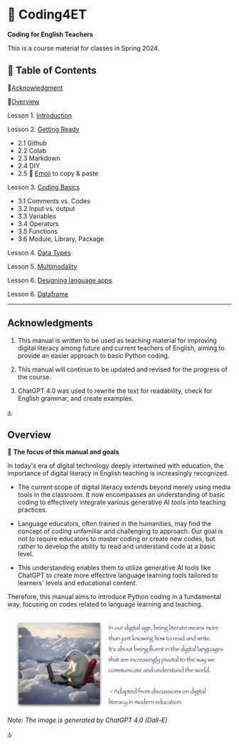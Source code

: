 # 📗 Coding4ET
**Coding for English Teachers**

This is a course material for classes in Spring 2024.

## 📂 Table of Contents

🔸[Acknowledgment](#Acknowledgments)

🔸[Overview](#Overview)

Lesson 1. [Introduction](https://github.com/MK316/Coding4ET/blob/main/Lessons/Lesson01.md)

Lesson 2. [Getting Ready](https://github.com/MK316/Coding4ET/blob/main/Lessons/Lesson02.md)
+ 2.1 Github
+ 2.2 Colab
+ 2.3 Markdown
+ 2.4 DIY
+ 2.5 🌱 [Emoji](https://gist.github.com/rxaviers/7360908) to copy & paste

Lesson 3. [Coding Basics](https://github.com/MK316/Coding4ET/blob/main/Lessons/Lesson03.md)
+ 3.1 Comments vs. Codes
+ 3.2 Input vs. output
+ 3.3 Variables
+ 3.4 Operators
+ 3.5 Functions
+ 3.6 Module, Library, Package
  
Lesson 4. [Data Types](https://github.com/MK316/Coding4ET/blob/main/Lessons/Lesson04.md)

Lesson 5. [Multimodality](https://github.com/MK316/Coding4ET/blob/main/Lessons/Lesson05.md)

Lesson 6. [Designing language apps](https://github.com/MK316/Coding4ET/blob/main/Lessons/Lesson06.md)

Lesson 6. [Dataframe](https://github.com/MK316/Coding4ET/blob/main/Lessons/Lesson07a.md)

---
## Acknowledgments

1. This manual is written to be used as teaching material for improving digital literacy among future and current teachers of English, aiming to provide an easier approach to basic Python coding.

2. This manual will continue to be updated and revised for the progress of the course.

3. ChatGPT 4.0 was used to rewrite the text for readability, check for English grammar, and create examples.

[🔝](#Coding4ET)

## Overview

🌱 **The focus of this manual and goals**

In today's era of digital technology deeply intertwined with education, the importance of digital literacy in English teaching is increasingly recognized. 

* The current scope of digital literacy extends beyond merely using media tools in the classroom. It now encompasses an understanding of basic coding to effectively integrate various generative AI tools into teaching practices. 

* Language educators, often trained in the humanities, may find the concept of coding unfamiliar and challenging to approach. Our goal is not to require educators to master coding or create new codes, but rather to develop the ability to read and understand code at a basic level. 

* This understanding enables them to utilize generative AI tools like ChatGPT to create more effective language learning tools tailored to learners' levels and educational content. 

Therefore, this manual aims to introduce Python coding in a fundamental way, focusing on codes related to language learning and teaching.

![](https://github.com/MK316/Coding4ET/raw/main/images/image00.png)
*Note: The image is generated by ChatGPT 4.0 (Dall-E)*

[🔝](#Coding4ET)
